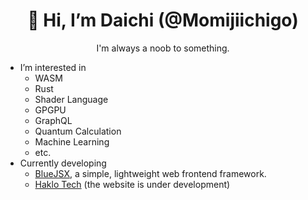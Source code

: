 <div align="center">

# 👋 Hi, I’m Daichi (@Momijiichigo)

I'm always a noob to something.
</div>

- I’m interested in 
  - WASM
  - Rust
  - Shader Language
  - GPGPU
  - GraphQL
  - Quantum Calculation
  - Machine Learning
  - etc.
- Currently developing
  - [BlueJSX](https://bluejsx.github.io), a simple, lightweight web frontend framework.
  - [Haklo Tech](https://haklo.tech) (the website is under development)




<!---
<div align="center" style='position:absolute;width:1rem;height:1rem;inset:0;margin:auto;font-size:10rem;cursor:help;'>
😵‍💫
</div>
Momijiichigo/Momijiichigo is a ✨ special ✨ repository because its `README.md` (this file) appears on your GitHub profile.
You can click the Preview link to take a look at your changes.
--->
